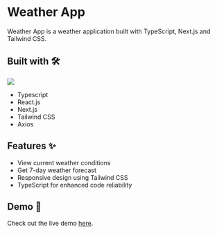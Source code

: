 # Weather App
Weather App is a weather application built with TypeScript, Next.js and Tailwind CSS.

## Built with 🛠️

  <a href="https://skillicons.dev">
    <img src="https://skillicons.dev/icons?i=ts,react,nextjs,tailwind,vercel" />
  </a>


- Typescript
- React.js
- Next.js 
- Tailwind CSS
- Axios

## Features ✨ 
- View current weather conditions
- Get 7-day weather forecast
- Responsive design using Tailwind CSS
- TypeScript for enhanced code reliability
  
## Demo 🚀
Check out the live demo [here](https://weather-app-seven-omega-71.vercel.app/).
